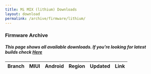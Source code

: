 ```yaml
---
title: Mi MIX (lithium) Downloads
layout: download
permalink: /archive/firmware/lithium/
---
```


### Firmware Archive
##### This page shows all available downloads. If you're looking for latest builds check [Here](/firmware/lithium/)


<div class="table-responsive-md" id="table-wrapper">
<table id="firmware" class="compact table table-striped table-hover table-sm">
    <thead class="thead-dark">
        <tr>
            <th>Branch</th>
            <th>MIUI</th>
            <th>Android</th>
            <th>Region</th>
            <th>Updated</th>
            <th>Link</th>
        </tr>
    </thead>
    <script>loadFirmwareDownloads('lithium', 'full')</script>
</table>
</div>
